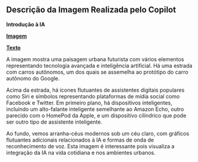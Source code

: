 ## Descrição da Imagem Realizada pelo Copilot
**Introdução à IA**

**[Imagem](/inputs/IntroducaoaIA.png)**

**[Texto](/inputs/IntroduçãoàIA.md)**

A imagem mostra uma paisagem urbana futurista com vários elementos representando tecnologia avançada e inteligência artificial. Há uma estrada com carros autônomos, um dos quais se assemelha ao protótipo do carro autônomo do Google.

Acima da estrada, há ícones flutuantes de assistentes digitais populares como Siri e símbolos representando plataformas de mídia social como Facebook e Twitter. Em primeiro plano, há dispositivos inteligentes, incluindo um alto-falante inteligente semelhante ao Amazon Echo, outro parecido com o HomePod da Apple, e um dispositivo cilíndrico que pode ser outro tipo de assistente inteligente.

Ao fundo, vemos arranha-céus modernos sob um céu claro, com gráficos flutuantes adicionais relacionados à IA e formas de onda de reconhecimento de voz. Esta imagem é interessante pois visualiza a integração da IA na vida cotidiana e nos ambientes urbanos.
